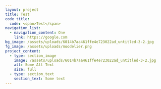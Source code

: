 ```yaml
---
layout: project
title: Test
code_title:
  code: <span>Test</span>
navigation_list:
  - navigation_content: One
    link: https://google.com
bg_image: /assets/uploads/6014b7aa461ffe4e723022ad_untitled-3-2.jpg
fg_image: /assets/uploads/moodelier.png
project_content:
  - type: section_image
    image: /assets/uploads/6014b7aa461ffe4e723022ad_untitled-3-2.jpg
    alt: Some Alt Text
    size: full
  - type: section_text
    section_text: Some text
---
```

